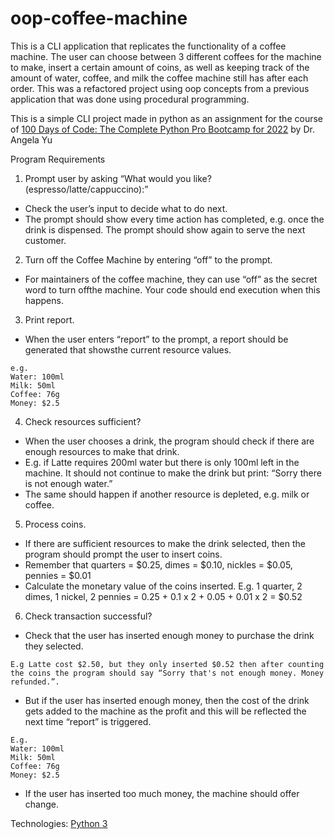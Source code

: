 # oop-coffee-machine

This is a CLI application that replicates the functionality of a coffee machine. The user can choose between 3 different coffees for the machine to make, insert a certain amount of coins, as well as keeping track of the amount of water, coffee, and milk the coffee machine still has after each order. This was a refactored project using oop concepts from a previous application that was done using procedural programming.

This is a simple CLI project made in python as an assignment for the course of [100 Days of Code: The Complete Python Pro Bootcamp for 2022](https://www.udemy.com/course/100-days-of-code/) by Dr. Angela Yu

Program Requirements


1. Prompt user by asking “What would you like? (espresso/latte/cappuccino):”
- Check the user’s input to decide what to do next.
- The prompt should show every time action has completed, e.g. once the drink is dispensed. The prompt should show again to serve the next customer.

2. Turn off the Coffee Machine by entering “off” to the prompt.
- For maintainers of the coffee machine, they can use “off” as the secret word to turn offthe machine. Your code should end execution when this happens.

3. Print report.
- When the user enters “report” to the prompt, a report should be generated that showsthe current resource values. 
```
e.g.
Water: 100ml
Milk: 50ml
Coffee: 76g
Money: $2.5
```

4. Check resources sufficient?
- When the user chooses a drink, the program should check if there are enough resources to make that drink.
- E.g. if Latte requires 200ml water but there is only 100ml left in the machine. It should not continue to make the drink but print: “Sorry there is not enough water.”
- The same should happen if another resource is depleted, e.g. milk or coffee.

5. Process coins.
- If there are sufficient resources to make the drink selected, then the program should prompt the user to insert coins.
- Remember that quarters = $0.25, dimes = $0.10, nickles = $0.05, pennies = $0.01
- Calculate the monetary value of the coins inserted. E.g. 1 quarter, 2 dimes, 1 nickel, 2 pennies = 0.25 + 0.1 x 2 + 0.05 + 0.01 x 2 = $0.52

6. Check transaction successful?
- Check that the user has inserted enough money to purchase the drink they selected.
```
E.g Latte cost $2.50, but they only inserted $0.52 then after counting the coins the program should say “Sorry that's not enough money. Money refunded.”.
```
- But if the user has inserted enough money, then the cost of the drink gets added to the machine as the profit and this will be reflected the next time “report” is triggered. 
```
E.g.
Water: 100ml
Milk: 50ml
Coffee: 76g
Money: $2.5
```
- If the user has inserted too much money, the machine should offer change.

Technologies:
[Python 3](https://www.python.org) 